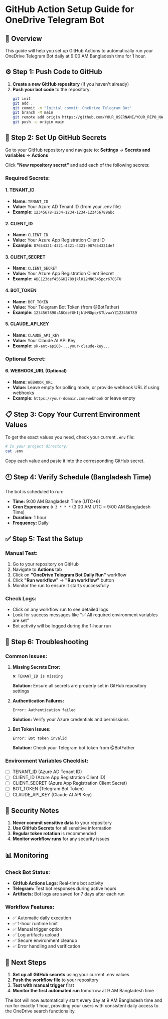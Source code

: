# GitHub Action Setup Guide for OneDrive Telegram Bot

## 🚀 Overview
This guide will help you set up GitHub Actions to automatically run your OneDrive Telegram Bot daily at 9:00 AM Bangladesh time for 1 hour.

## ⚙️ Step 1: Push Code to GitHub

1. **Create a new GitHub repository** (if you haven't already)
2. **Push your bot code** to the repository:
   ```bash
   git init
   git add .
   git commit -m "Initial commit: OneDrive Telegram Bot"
   git branch -M main
   git remote add origin https://github.com/YOUR_USERNAME/YOUR_REPO_NAME.git
   git push -u origin main
   ```

## 🔐 Step 2: Set Up GitHub Secrets

Go to your GitHub repository and navigate to: **Settings** → **Secrets and variables** → **Actions**

Click **"New repository secret"** and add each of the following secrets:

### Required Secrets:

#### 1. **TENANT_ID**
- **Name:** `TENANT_ID`
- **Value:** Your Azure AD Tenant ID (from your .env file)
- **Example:** `12345678-1234-1234-1234-123456789abc`

#### 2. **CLIENT_ID** 
- **Name:** `CLIENT_ID`
- **Value:** Your Azure App Registration Client ID
- **Example:** `87654321-4321-4321-4321-987654321def`

#### 3. **CLIENT_SECRET**
- **Name:** `CLIENT_SECRET` 
- **Value:** Your Azure App Registration Client Secret
- **Example:** `ABC123def456GHI789jkl012MNO345pqr678STU`

#### 4. **BOT_TOKEN**
- **Name:** `BOT_TOKEN`
- **Value:** Your Telegram Bot Token (from @BotFather)
- **Example:** `1234567890:ABCdefGHIjklMNOpqrSTUvwxYZ123456789`

#### 5. **CLAUDE_API_KEY**
- **Name:** `CLAUDE_API_KEY`
- **Value:** Your Claude AI API Key
- **Example:** `sk-ant-api03-...your-claude-key...`

### Optional Secret:

#### 6. **WEBHOOK_URL** (Optional)
- **Name:** `WEBHOOK_URL`
- **Value:** Leave empty for polling mode, or provide webhook URL if using webhooks
- **Example:** `https://your-domain.com/webhook` or leave empty

## 📋 Step 3: Copy Your Current Environment Values

To get the exact values you need, check your current `.env` file:

```bash
# In your project directory:
cat .env
```

Copy each value and paste it into the corresponding GitHub secret.

## 🕘 Step 4: Verify Schedule (Bangladesh Time)

The bot is scheduled to run:
- **Time:** 9:00 AM Bangladesh Time (UTC+6)
- **Cron Expression:** `0 3 * * *` (3:00 AM UTC = 9:00 AM Bangladesh Time)
- **Duration:** 1 hour
- **Frequency:** Daily

## ✅ Step 5: Test the Setup

### Manual Test:
1. Go to your repository on GitHub
2. Navigate to **Actions** tab
3. Click on **"OneDrive Telegram Bot Daily Run"** workflow
4. Click **"Run workflow"** → **"Run workflow"** button
5. Monitor the run to ensure it starts successfully

### Check Logs:
- Click on any workflow run to see detailed logs
- Look for success messages like "✅ All required environment variables are set"
- Bot activity will be logged during the 1-hour run

## 🔧 Step 6: Troubleshooting

### Common Issues:

1. **Missing Secrets Error:**
   ```
   ❌ TENANT_ID is missing
   ```
   **Solution:** Ensure all secrets are properly set in GitHub repository settings

2. **Authentication Failures:**
   ```
   Error: Authentication failed
   ```
   **Solution:** Verify your Azure credentials and permissions

3. **Bot Token Issues:**
   ```
   Error: Bot token invalid
   ```
   **Solution:** Check your Telegram bot token from @BotFather

### Environment Variables Checklist:
- [ ] TENANT_ID (Azure AD Tenant ID)
- [ ] CLIENT_ID (Azure App Registration Client ID)  
- [ ] CLIENT_SECRET (Azure App Registration Client Secret)
- [ ] BOT_TOKEN (Telegram Bot Token)
- [ ] CLAUDE_API_KEY (Claude AI API Key)

## 🚨 Security Notes

1. **Never commit sensitive data** to your repository
2. **Use GitHub Secrets** for all sensitive information
3. **Regular token rotation** is recommended
4. **Monitor workflow runs** for any security issues

## 📊 Monitoring

### Check Bot Status:
- **GitHub Actions Logs:** Real-time bot activity
- **Telegram:** Test bot responses during active hours
- **Artifacts:** Bot logs are saved for 7 days after each run

### Workflow Features:
- ✅ Automatic daily execution
- ✅ 1-hour runtime limit
- ✅ Manual trigger option
- ✅ Log artifacts upload
- ✅ Secure environment cleanup
- ✅ Error handling and verification

## 🎯 Next Steps

1. **Set up all GitHub secrets** using your current .env values
2. **Push the workflow file** to your repository
3. **Test with manual trigger** first
4. **Monitor the first automated run** tomorrow at 9 AM Bangladesh time

The bot will now automatically start every day at 9 AM Bangladesh time and run for exactly 1 hour, providing your users with consistent daily access to the OneDrive search functionality.
